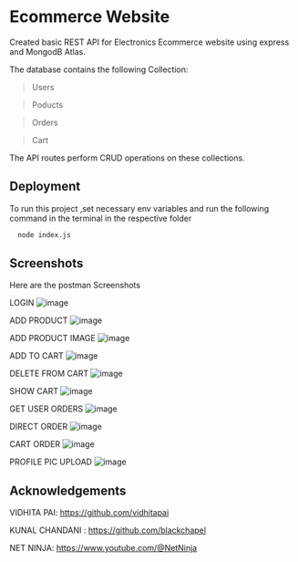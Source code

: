 
# Ecommerce Website

Created basic REST API for Electronics Ecommerce website using express and MongodB Atlas.

The database contains the following Collection:
>Users

>Poducts

>Orders

>Cart


The API routes perform CRUD operations on these collections.

## Deployment

To run this project ,set necessary env variables and run the following command in the terminal in the respective folder

```bash
  node index.js
```


## Screenshots

Here are the postman Screenshots

LOGIN 
![image](https://user-images.githubusercontent.com/113584682/206233053-236a9268-ea78-4173-ab95-12356ec8ccf4.png)

ADD PRODUCT
![image](https://user-images.githubusercontent.com/113584682/206233652-0d7b4856-192b-42c0-9004-eb2c9982f39d.png)

ADD PRODUCT IMAGE
![image](https://user-images.githubusercontent.com/113584682/206234204-4610221e-54a0-462d-88a9-028bbfcff9ec.png)

ADD TO CART
![image](https://user-images.githubusercontent.com/113584682/206234344-12469e04-76c7-401e-ada9-9c0ba85694a6.png)

DELETE FROM CART
![image](https://user-images.githubusercontent.com/113584682/206234541-0109fa6c-6449-41ff-a881-3dce69e0cfab.png)

SHOW CART
![image](https://user-images.githubusercontent.com/113584682/206235866-5193491a-9157-45e8-82dc-3f03357b19e4.png)

GET USER ORDERS
![image](https://user-images.githubusercontent.com/113584682/206235279-7f52b99d-768c-4254-8614-cf46630a884a.png)

DIRECT ORDER
![image](https://user-images.githubusercontent.com/113584682/206236082-068d0bf9-163d-4c7f-965f-cff22717a31d.png)

CART ORDER
![image](https://user-images.githubusercontent.com/113584682/206236230-bee8dd29-7260-4750-9e6f-fe6daa9210f5.png)

PROFILE PIC UPLOAD
![image](https://user-images.githubusercontent.com/113584682/206236359-6397dedd-340b-4a06-9184-447de22403c6.png)



## Acknowledgements

 VIDHITA PAI: 
 https://github.com/vidhitapai

 KUNAL CHANDANI : 
 https://github.com/blackchapel

 NET NINJA:
 https://www.youtube.com/@NetNinja

 